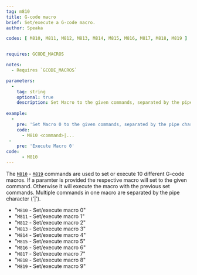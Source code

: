 ```yaml
---
tag: m810
title: G-code macro
brief: Set/execute a G-code macro.
author: Speaka

codes: [ M810, M811, M812, M813, M814, M815, M816, M817, M818, M819 ]


requires: GCODE_MACROS

notes:
  - Requires `GCODE_MACROS`

parameters:
  -
    tag: string
    optional: true
    description: Set Macro to the given commands, separated by the pipe character.
	
example:
  -
	pre: 'Set Macro 0 to the given commands, separated by the pipe character'
	code: 
	  - M810 <command>|...
 -
	pre: 'Execute Macro 0'
code:
	  - M810                 
---
```


The [`M810`](/docs/gcode/M810-M819.html) - [`M819`](/docs/gcode/M810-M819.html) commands are used to set or execute 10 different G-code macros. If a paramter is provided the respective macro will set to the given command. Otherwise it will execute the macro with the previous set commands. Multiple commands in one macro are separated by the pipe character ('|').

- "`M810` - Set/execute macro 0"
- "`M811` - Set/execute macro 1"
- "`M812` - Set/execute macro 2"
- "`M813` - Set/execute macro 3"
- "`M814` - Set/execute macro 4"
- "`M815` - Set/execute macro 5"
- "`M816` - Set/execute macro 6"
- "`M817` - Set/execute macro 7"
- "`M818` - Set/execute macro 8"
- "`M819` - Set/execute macro 9"


